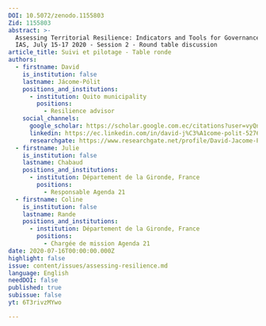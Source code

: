 ```yaml
---
DOI: 10.5072/zenodo.1155803
Zid: 1155803
abstract: >-
  Assessing Territorial Resilience: Indicators and Tools for Governance, Paris
  IAS, July 15-17 2020 - Session 2 - Round table discussion
article_title: Suivi et pilotage - Table ronde
authors:
  - firstname: David
    is_institution: false
    lastname: Jácome-Pólit
    positions_and_institutions:
      - institution: Quito municipality
        positions:
          - Resilience advisor
    social_channels:
      google_scholar: https://scholar.google.com.ec/citations?user=vyQnN3IAAAAJ&hl=es
      linkedin: https://ec.linkedin.com/in/david-j%C3%A1come-polit-52764725
      researchgate: https://www.researchgate.net/profile/David-Jacome-Polit
  - firstname: Julie
    is_institution: false
    lastname: Chabaud
    positions_and_institutions:
      - institution: Département de la Gironde, France
        positions:
          - Responsable Agenda 21
  - firstname: Coline
    is_institution: false
    lastname: Rande
    positions_and_institutions:
      - institution: Département de la Gironde, France
        positions:
          - Chargée de mission Agenda 21
date: 2020-07-16T00:00:00.000Z
highlight: false
issue: content/issues/assessing-resilience.md
language: English
needDOI: false
published: true
subissue: false
yt: 6T3rivzMYwo

---
```


<Youtube yt="6T3rivzMYwo" caption="Suivi et pilotage"></Youtube>